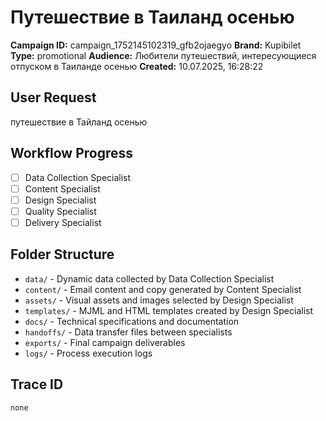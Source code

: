 # Путешествие в Таиланд осенью

**Campaign ID:** campaign_1752145102319_gfb2ojaegyo
**Brand:** Kupibilet
**Type:** promotional
**Audience:** Любители путешествий, интересующиеся отпуском в Таиланде осенью
**Created:** 10.07.2025, 16:28:22

## User Request
путешествие в Тайланд осенью

## Workflow Progress
- [ ] Data Collection Specialist
- [ ] Content Specialist  
- [ ] Design Specialist
- [ ] Quality Specialist
- [ ] Delivery Specialist

## Folder Structure

- `data/` - Dynamic data collected by Data Collection Specialist
- `content/` - Email content and copy generated by Content Specialist
- `assets/` - Visual assets and images selected by Design Specialist
- `templates/` - MJML and HTML templates created by Design Specialist
- `docs/` - Technical specifications and documentation
- `handoffs/` - Data transfer files between specialists
- `exports/` - Final campaign deliverables
- `logs/` - Process execution logs

## Trace ID
`none`
